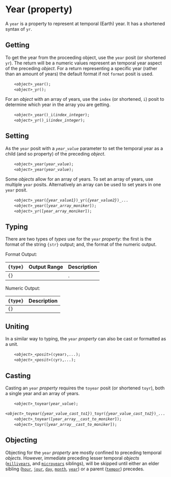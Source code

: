 # Year (property)
A `year` is a property to represent at temporal (Earth) year.  It has a shortened syntax of `yr`.

<a name="get"></a>
## Getting
To get the year from the proceeding object, use the `year` posit (or shortened `yr`). The return will be a numeric values represent an temporal year aspect of the preceding *object*. For a return representing a specific year (rather than an amount of years) the default format if not `format` posit is used.

&nbsp;&nbsp;&nbsp;&nbsp;&nbsp;&nbsp; *`<object>`*`_year();`<br>
&nbsp;&nbsp;&nbsp;&nbsp;&nbsp;&nbsp; *`<object>`*`_yr();`

For an *object* with an array of years, use the `index` (or shortened, `i`) posit to determine which year in the array you are getting.

&nbsp;&nbsp;&nbsp;&nbsp;&nbsp;&nbsp; *`<object>`*`_year()_i(`*`index_integer`*`);`<br>
&nbsp;&nbsp;&nbsp;&nbsp;&nbsp;&nbsp; *`<object>`*`_yr()_i(`*`index_integer`*`);`

<a name="set"></a>
## Setting
As the `year` posit with a *`year_value`* parameter to set the temporal year as a child (and so property) of the preceding *object*.

&nbsp;&nbsp;&nbsp;&nbsp;&nbsp;&nbsp; *`<object>`*`_year(`*`year_value`*`);`<br>
&nbsp;&nbsp;&nbsp;&nbsp;&nbsp;&nbsp; *`<object>`*`_year(`*`year_value`*`);`

Some *objects* allow for an array of years. To set an array of years, use multiple `year` posits. Alternatively an array can be used to set years in one `year` posit.

&nbsp;&nbsp;&nbsp;&nbsp;&nbsp;&nbsp; *`<object>`*`_year(`*`{year_value1}`*`)_yr(`*`{year_value2}`*`)_`*`...`*<br>
&nbsp;&nbsp;&nbsp;&nbsp;&nbsp;&nbsp; *`<object>`*`_year([`*`year_array_moniker`*`]);`<br>
&nbsp;&nbsp;&nbsp;&nbsp;&nbsp;&nbsp; *`<object>`*`_yr([`*`year_array_moniker`*`]);`

<a name="type"></a>
## Typing
There are two types of *types* use for the `year` *property*: the first is the format of the string `{str}` output; and, the format of the numeric output.

Format Output:

| `{type}` | Output Range | Description |
| --- | --- | --- |
| <a name=""></a> `{}` | ` ` | . |

Numeric Output:

| `{type}` | Description |
| --- | --- |
| <a name=""></a> `{}` | ` ` | . |

<a name="unit"></a>
## Uniting
In a similar way to typing, the `year` *property* can also be cast or formatted as a unit.

&nbsp;&nbsp;&nbsp;&nbsp;&nbsp;&nbsp; *`<object>`*`_`*`<posit>`*`(❬year❭,`*`...`*`);`<br>
&nbsp;&nbsp;&nbsp;&nbsp;&nbsp;&nbsp; *`<object>`*`_`*`<posit>`*`(❬yr❭,`*`...`*`);`

<a name="cast"></a>
## Casting
Casting an `year` *property*  requires the `toyear` posit (or shortened `toyr`), both a single year and an array of years.

&nbsp;&nbsp;&nbsp;&nbsp;&nbsp;&nbsp; *`<object>`*`_toyear(`*`year_value`*`);`<br>
&nbsp;&nbsp;&nbsp;&nbsp;&nbsp;&nbsp; *`<object>`*`_toyear(`*`{year_value_cast_to1}`*`)_toyr(`*`{year_value_cast_to2}`*`)_`*`...`*<br>
&nbsp;&nbsp;&nbsp;&nbsp;&nbsp;&nbsp; *`<object>`*`_toyear([`*`year_array__cast_to_moniker`*`]);`<br>
&nbsp;&nbsp;&nbsp;&nbsp;&nbsp;&nbsp; *`<object>`*`_toyr([`*`year_array__cast_to_moniker`*`]);`

<a name= "object"></a>
## Objecting
Objecting for the `year` *property* are mostly confined to preceding temporal *objects*. However, immediate preceding lesser temporal *objects* ([`milliyears`](./μs.md), and [`microyears`](./ms.md) siblings), will be skipped until either an elder sibling ([`hour`](./hr.md), [`jour`](./jour.md), [`day`](./day.md), [`month`](./mth.md), [`year`](./yr.md)) or a parent ([`tempor`](../obj/tempor.md)) precedes.



